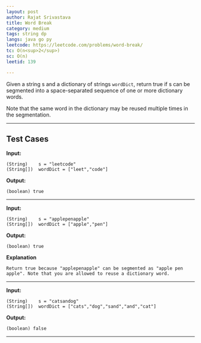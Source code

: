 ```yaml
---
layout: post
author: Rajat Srivastava
title: Word Break
category: medium
tags: string dp
langs: java go py
leetcode: https://leetcode.com/problems/word-break/
tc: O(n<sup>2</sup>)
sc: O(n)
leetid: 139

---
```


Given a string s and a dictionary of strings `wordDict`, return true if s can be segmented into a space-separated sequence of one or more dictionary words.

Note that the same word in the dictionary may be reused multiple times in the segmentation.

---
## Test Cases

**Input:**

    (String)    s = "leetcode"
    (String[])  wordDict = ["leet","code"]

**Output:**

    (boolean) true

---

**Input:**

    (String)    s = "applepenapple"
    (String[])  wordDict = ["apple","pen"]

**Output:**

    (boolean) true

**Explanation**

    Return true because "applepenapple" can be segmented as "apple pen apple". Note that you are allowed to reuse a dictionary word.

---

**Input:**

    (String)    s = "catsandog"
    (String[])  wordDict = ["cats","dog","sand","and","cat"]

**Output:**

    (boolean) false

---